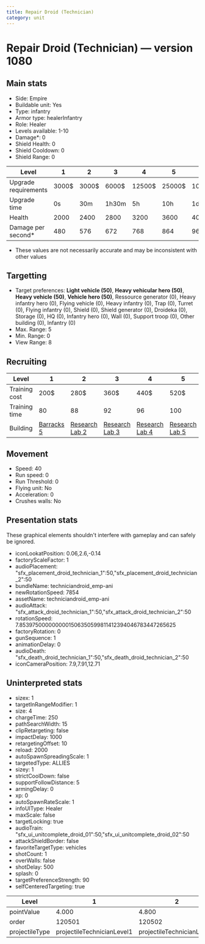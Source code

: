 ```yaml
---
title: Repair Droid (Technician)
category: unit
---
```


# Repair Droid (Technician) — version 1080

## Main stats

  * Side: Empire
  * Buildable unit: Yes
  * Type: infantry
  * Armor type: healerInfantry
  * Role: Healer
  * Levels available: 1-10
  * Damage*: 0
  * Shield Health: 0
  * Shield Cooldown: 0
  * Shield Range: 0

|Level               |1    |2    |3    |4     |5     |6      |7      |8      |9       |10      |
|--------------------|-----|-----|-----|------|------|-------|-------|-------|--------|--------|
|Upgrade requirements|3000$|3000$|6000$|12500$|25000$|100000$|160000$|320000$|1000000$|1750000$|
|Upgrade time        |0s   |30m  |1h30m|5h    |10h   |1d12h  |2d12h  |4d     |6d      |1w2d    |
|Health              |2000 |2400 |2800 |3200  |3600  |4000   |4400   |4800   |5200    |6000    |
|Damage per second*  |480  |576  |672  |768   |864   |960    |1056   |1152   |1248    |1440    |

* These values are not necessarily accurate and may be inconsistent with other values

## Targetting

  * Target preferences: **Light vehicle (50)**, **Heavy vehicular hero (50)**, **Heavy vehicle (50)**, **Vehicle hero (50)**, Ressource generator (0), Heavy infantry hero (0), Flying vehicle (0), Heavy infantry (0), Trap (0), Turret (0), Flying infantry (0), Shield (0), Shield generator (0), Droideka (0), Storage (0), HQ (0), Infantry hero (0), Wall (0), Support troop (0), Other building (0), Infantry (0)
  * Max. Range: 5
  * Min. Range: 0
  * View Range: 8

## Recruiting

|Level        |1                                |2                                      |3                                      |4                                      |5                                      |6                                      |7                                      |8                                      |9                                      |10                                      |
|-------------|---------------------------------|---------------------------------------|---------------------------------------|---------------------------------------|---------------------------------------|---------------------------------------|---------------------------------------|---------------------------------------|---------------------------------------|----------------------------------------|
|Training cost|200$                             |280$                                   |360$                                   |440$                                   |520$                                   |600$                                   |680$                                   |800$                                   |840$                                   |920$                                    |
|Training time|80                               |88                                     |92                                     |96                                     |100                                    |104                                    |108                                    |112                                    |116                                    |120                                     |
|Building     |[Barracks 5](empireBarracks.html)|[Research Lab 2](empireOffenseLab.html)|[Research Lab 3](empireOffenseLab.html)|[Research Lab 4](empireOffenseLab.html)|[Research Lab 5](empireOffenseLab.html)|[Research Lab 6](empireOffenseLab.html)|[Research Lab 7](empireOffenseLab.html)|[Research Lab 8](empireOffenseLab.html)|[Research Lab 9](empireOffenseLab.html)|[Research Lab 10](empireOffenseLab.html)|

## Movement

  * Speed: 40
  * Run speed: 0
  * Run Threshold: 0
  * Flying unit: No
  * Acceleration: 0
  * Crushes walls: No

## Presentation stats

These graphical elements shouldn't interfere with gameplay and can safely be ignored.

  * iconLookatPosition: 0.06,2.6,-0.14
  * factoryScaleFactor: 1
  * audioPlacement: "sfx_placement_droid_technician_1":50,"sfx_placement_droid_technician_2":50
  * bundleName: techniciandroid_emp-ani
  * newRotationSpeed: 7854
  * assetName: techniciandroid_emp-ani
  * audioAttack: "sfx_attack_droid_technician_1":50,"sfx_attack_droid_technician_2":50
  * rotationSpeed: 7.8539750000000001506350599811412394046783447265625
  * factoryRotation: 0
  * gunSequence: 1
  * animationDelay: 0
  * audioDeath: "sfx_death_droid_technician_1":50,"sfx_death_droid_technician_2":50
  * iconCameraPosition: 7.9,7.91,12.71

## Uninterpreted stats

  * sizex: 1
  * targetInRangeModifier: 1
  * size: 4
  * chargeTime: 250
  * pathSearchWidth: 15
  * clipRetargeting: false
  * impactDelay: 1000
  * retargetingOffset: 10
  * reload: 2000
  * autoSpawnSpreadingScale: 1
  * targetedType: ALLIES
  * sizey: 1
  * strictCoolDown: false
  * supportFollowDistance: 5
  * armingDelay: 0
  * xp: 0
  * autoSpawnRateScale: 1
  * infoUIType: Healer
  * maxScale: false
  * targetLocking: true
  * audioTrain: "sfx_ui_unitcomplete_droid_01":50,"sfx_ui_unitcomplete_droid_02":50
  * attackShieldBorder: false
  * favoriteTargetType: vehicles
  * shotCount: 1
  * overWalls: false
  * shotDelay: 500
  * splash: 0
  * targetPreferenceStrength: 90
  * selfCenteredTargeting: true

|Level         |1                         |2                         |3                         |4                         |5                         |6                         |7                         |8                         |9                         |10                         |
|--------------|--------------------------|--------------------------|--------------------------|--------------------------|--------------------------|--------------------------|--------------------------|--------------------------|--------------------------|---------------------------|
|pointValue    |4.000                     |4.800                     |5.600                     |6.400                     |7.200                     |8.000                     |8.800                     |9.600                     |10.400                    |12.000                     |
|order         |120501                    |120502                    |120503                    |120504                    |120505                    |120506                    |120507                    |120508                    |120509                    |120510                     |
|projectileType|projectileTechnicianLevel1|projectileTechnicianLevel2|projectileTechnicianLevel3|projectileTechnicianLevel4|projectileTechnicianLevel5|projectileTechnicianLevel6|projectileTechnicianLevel7|projectileTechnicianLevel8|projectileTechnicianLevel9|projectileTechnicianLevel10|

